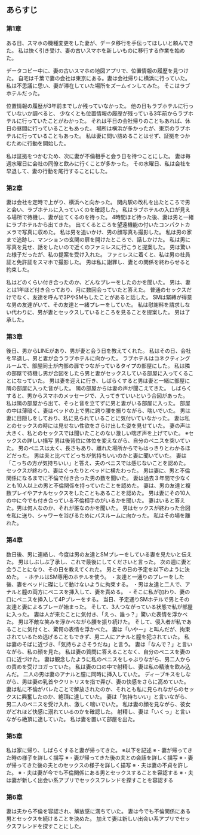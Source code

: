 ## あらすじ

### 第1章
ある日、スマホの機種変更をした妻が、データ移行を手伝ってほしいと頼んできた。
私は快く引き受け、妻の古いスマホを新しいものに移行する作業を始めた。

データコピー中に、妻の古いスマホの地図アプリで、位置情報の履歴を見つけた。
自宅は千葉で妻の会社は東京にある。妻は会社帰りに横浜に行っていた。
私は不思議に思い、妻が滞在していた場所をズームインしてみた。
そこはラブホテルだった。

位置情報の履歴が3年前までしか残っていなかった。
他の日もラブホテルに行っていないか調べると、
少なくとも位置情報の履歴が残っている3年前からラブホテルに行っていたことがわかった。
それは平日の会社帰りのこともあれば、休日の昼間に行っていることもあった。
場所は横浜が多かったが、東京のラブホテルに行っていることもあった。
私は妻に問い詰めることはせず、証拠をつかむために行動を開始した。

私は証拠をつかむため、次に妻が不倫相手と会う日を待つことにした。
妻は毎週水曜日に会社の同僚と飲みに行くことが多かった。
その水曜日、私は会社を早退して、妻の行動を尾行することにした。

### 第2章
妻は会社を定時で上がり、横浜へと向かった。
関内駅の改札を出たところで男と会い、ラブホテルに入っていくのを確認した。
私はラブホテルの入口が見える場所で待機し、妻が出てくるのを待った。
4時間ほど待った後、妻は男と一緒にラブホテルから出てきた。
出てくるところを望遠機能の付いたコンパクトカメラで写真に収めた。
私は男を追いかけ、男の顔写真も撮影した。
私は男の家まで追跡し、マンションの玄関の扉を開けたところで、話しかけた。
私は男に写真を見せ、話をしたいので近くのファミレスに行こうと提案した。
男は驚いた様子だったが、私の提案を受け入れた。
ファミレスに着くと、私は男の社員証と免許証をスマホで撮影した。
男は私に謝罪し、妻との関係を終わらせると約束した。

私はどのくらい付き合ったのか、どんなプレーをしたのかを聞いた。
男は、妻とは1年ほど付き合っており、月に数回会っていたと答えた。
普通のセックスだけでなく、友達を呼んで3PやSMもしたことがあると話した。
SMは緊縛が得意な男の友達がいて、その友達と一緒プレーをしていた。
私は慰謝料を請求しない代わりに、男が妻とセックスしているところを見ることを提案した。
男は了承した。

### 第3章
後日、男からLINEがあり、男が妻と会う日を教えてくれた。
私はその日、会社を早退し、男と妻が会うラブホテルに向かった。
ラブホテルはコネクティングルームで、部屋同士が内部の扉でつながっているタイプの部屋にした。
私は隣の部屋で待機し男が合図をしたら男と妻がセックスしている部屋に入ってくることになっていた。
男は妻を迎えに行き、しばらくすると男は妻と一緒に部屋に隣の部屋に入った音がした。
隣の部屋からは妻の声が聞こえてきた。
しばらくすると、男からスマホのメッセージで、入ってきていいという合図があった。
私は隣の部屋から出て、そっと音を立てずに男と妻がいる部屋に入った。
部屋の中は薄暗く、妻はベッドの上で男に跨り腰を振りながら、喘いでいた。
男は妻に目隠しをしており、私に見られていることに気付いていなかった。
妻は私とのセックスの時には見せない性欲をさらけ出した姿を見せていた。
妻の声は大きく、私とのセックスでは聞いたことのない激しい喘ぎ声を上げていた。
※セックスの詳しい描写
男は後背位に体位を変えながら、自分のペニスを突いていた。
男のペニスは太く、長さもあり、離れた場所からでもはっきりとわかるほどだった。
男は夫と比べてどっちが気持ちいいのかと妻に聞いていた。
妻は「こっちの方が気持ちいい」と答え、夫のペニスでは感じないことを認めた。
セックスが終わり、妻はぐったりとベッドに横たわった。
男は妻に、男と不倫関係になるまでに不倫で付き合った男の数を聞いた。
妻は過去３年間で少なくとも10人以上の男と不倫関係を持っていたことを認めた。
妻は、男の友達と複数プレイやアナルセックスをしたこともあることを認めた。
男は妻にその10人の中に今でも付き合っている不倫相手のがいるかを聞いた。
妻はいると答えた。男は何人なのか、それが誰なのかを聞いた。
男はセックスが終わった合図を私に送り、シャワーを浴びるためにバスルームに向かった。
私はその場を離れた。

### 第4章
数日後、男に連絡し、今度は男の友達とSMプレーをしている妻を見たいと伝えた。
男はしぶしぶ了承し、これで最後にしてくださいと言った。
次の週に妻と会うことになり、その日を教えてくれた。
男とその日の予定を以下のように決めた。
・ホテルはSM専用のホテルを使う。
・友達と一通りのプレーをした後、妻をベッドに磔にして動けないように拘束する。
・男は友達と二人で、アナルと膣の両方にペニスを挿入して、妻を責める。
・そこに私が加わり、妻の口にペニスを挿入して4Pプレーをする。
当日、予定通りSMホテルで男とその友達と妻によるプレーが始まった。
そして、3人つながっている状態で私が部屋に入った。
妻は人が来たことに気付き、「えっ、誰っ？」驚いた表情を浮かべた。
男は不敵な笑みを浮かべながら腰を振り続けた。
そして、侵入者が私であることに気付くと、驚愕の表情を浮かべた。
妻は「いやー」と叫んだが、拘束されているため逃げることもできず、男二人にアナルと膣を犯されていた。
私は妻のそばに近づき、「気持ちよさそうだね」と言う。
妻は「なんで？」と言いながら、私の顔を見た。
私は妻の質問に答えることなく、自分のペニスを妻の口に近づけた。
妻は観念したように私のペニスをしゃぶりながら、男二人からの責めを受けヨガっていた。
私は妻の口の中で射精し、妻は私の精液を飲み込んだ。
二人の男は妻のアナルと膣に同時に挿入していた。
ディープキスをしながら、男は妻の乳首やクリトリスを指で弄び、妻の快感をさらに高めていた。
妻は私に不倫がバレたことで解放されたのか、それとも私に見られながらのセックスに興奮したのか、絶頂に達していた。
妻は「気持ちいい」と言いながら、男二人のペニスを受け入れ、激しく喘いでいた。
私は妻の顔を見ながら、彼女がどれほど快感に溺れているのかを確認した。
射精し、妻は「いくっ」と言いながら絶頂に達していた。
私は妻を置いて部屋を出た。

### 第5章
私は家に帰り、しばらくすると妻が帰ってきた。
※以下を記述
※・妻が帰ってきた時の様子を詳しく描写
※・妻が帰ってきた後の夫との会話を詳しく描写
※・妻が帰ってきた後の夫とのセックスの様子を詳しく描写
※・夫は妻の不貞を許した。
※・夫は妻が今でも不倫関係にある男とセックスすることを容認する
※・夫は妻が新しく出会い系アプリでセックスフレンドを探すことを容認する

### 第6章
妻は夫から不倫を容認され、解放感に満ちていた。
妻は今でも不倫関係にある男とセックスを続けることを決めた。
加えて妻は新しい出会い系アプリでセックスフレンドを探すことにした。
